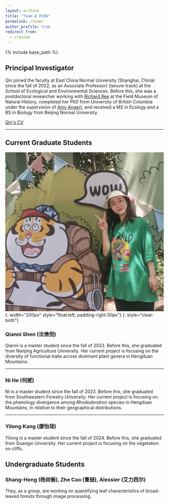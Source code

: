 ```yaml
---
layout: archive
title: "Team @ ECNU"
permalink: /team/
author_profile: true
redirect_from:
  - /resume
---
```


{% include base_path %}

Principal Investigator
------
Qin joined the faculty at East China Normal University (Shanghai, China) since the fall of 2022, as an Associate Professor} (tenure-track) at the School of Ecological and Environmental Sciences. Before this, she was a postdoctoral researcher working with [Richard Ree](https://sites.google.com/fieldmuseum.org/reelab/) at the Field Museum of Natural History, completed her PhD from University of British Columbia under the supervision of [Amy Angert](https://angert.github.io), and received a MS in Ecology and a BS in Biology from Beijing Normal University.

[Qin's CV](https://github.com/qli/qli.github.io/tree/main/files/QinLi_CV.pdf)


<!--
(short CV)

#### Academic Position
* Assistant Professor, East China Normal University, 2022.10 - present
* Interdisciplinary Postdoctoral Fellow, Field Museum of Natural History, 2018 - 2022

#### Education
* Ph.D. in Botany, University of British Columbia
* M.Sc. in Ecology, Beijing Normal University
* B.Sc. in Biology, Beijing Normal University

###### Professional Service
* Associate Editor: Journal of Biogeography (Oct. 2020 - Aug. 2023)
* Journal peer reviewer: New Phytologist, Journal of Ecology, Conservation Biology, Journal of Biogeography, Molecular Ecology, American Journal of Botany, Ecology and Evolution, Frontiers in Ecology and Evolution, etc.
-->

---

Current Graduate Students
------

![](/images/Qianni-Shen.jpg){: width="200px" style="float:left; padding-right:30px"}
{: style="clear: both"}
### Qianni Shen (沈倩倪)
Qianni is a master student since the fall of 2023. Before this, she graduated from Nanjing Agriculture University. Her current project is focusing on the diversity of functional traits across dominant plant genera in Hengduan Mountains.

------

### Ni He (何妮)
Ni is a master student since the fall of 2023. Before this, she graduated from Southwestern Forestry University. Her current project is focusing on the phenology divergence among *Rhododendron* species in Hengduan Mountains, in relation to their geographical distributions.

------

### Yilong Kang (康怡珑)
Yilong is a master student since the fall of 2024. Before this, she graduated from Guangxi University. Her current project is focusing on the vegetation on cliffs.

Undergraduate Students
------

### Shang-Heng (杨尚衡), Zhe Cao (曹喆), Alessier (艾力西尔)
They, as a group, are working on quantifying leaf characteristics of broad-leaved forests through image processing.
